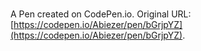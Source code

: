 # 

A Pen created on CodePen.io. Original URL: [https://codepen.io/Abiezer/pen/bGrjpYZ](https://codepen.io/Abiezer/pen/bGrjpYZ).


